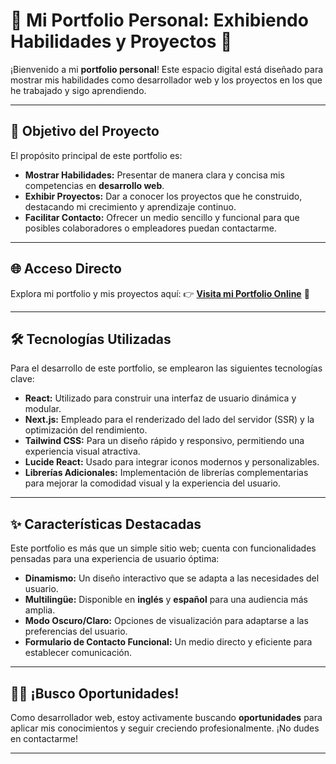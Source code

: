 # 💼 Mi Portfolio Personal: Exhibiendo Habilidades y Proyectos 🚀

¡Bienvenido a mi **portfolio personal**! Este espacio digital está diseñado para mostrar mis habilidades como desarrollador web y los proyectos en los que he trabajado y sigo aprendiendo.

---

## 🎯 Objetivo del Proyecto

El propósito principal de este portfolio es:

* **Mostrar Habilidades:** Presentar de manera clara y concisa mis competencias en **desarrollo web**.
* **Exhibir Proyectos:** Dar a conocer los proyectos que he construido, destacando mi crecimiento y aprendizaje continuo.
* **Facilitar Contacto:** Ofrecer un medio sencillo y funcional para que posibles colaboradores o empleadores puedan contactarme.

---

## 🌐 Acceso Directo

Explora mi portfolio y mis proyectos aquí:
👉 **[Visita mi Portfolio Online](https://my-portfolio-eight-kappa-72.vercel.app/)** 🔗

---

## 🛠️ Tecnologías Utilizadas

Para el desarrollo de este portfolio, se emplearon las siguientes tecnologías clave:

* **React:** Utilizado para construir una interfaz de usuario dinámica y modular.
* **Next.js:** Empleado para el renderizado del lado del servidor (SSR) y la optimización del rendimiento.
* **Tailwind CSS:** Para un diseño rápido y responsivo, permitiendo una experiencia visual atractiva.
* **Lucide React:** Usado para integrar iconos modernos y personalizables.
* **Librerías Adicionales:** Implementación de librerías complementarias para mejorar la comodidad visual y la experiencia del usuario.

---

## ✨ Características Destacadas

Este portfolio es más que un simple sitio web; cuenta con funcionalidades pensadas para una experiencia de usuario óptima:

* **Dinamismo:** Un diseño interactivo que se adapta a las necesidades del usuario.
* **Multilingüe:** Disponible en **inglés** y **español** para una audiencia más amplia.
* **Modo Oscuro/Claro:** Opciones de visualización para adaptarse a las preferencias del usuario.
* **Formulario de Contacto Funcional:** Un medio directo y eficiente para establecer comunicación.

---

## 🙋‍♂️ ¡Busco Oportunidades!

Como desarrollador web, estoy activamente buscando **oportunidades** para aplicar mis conocimientos y seguir creciendo profesionalmente. ¡No dudes en contactarme!

---
